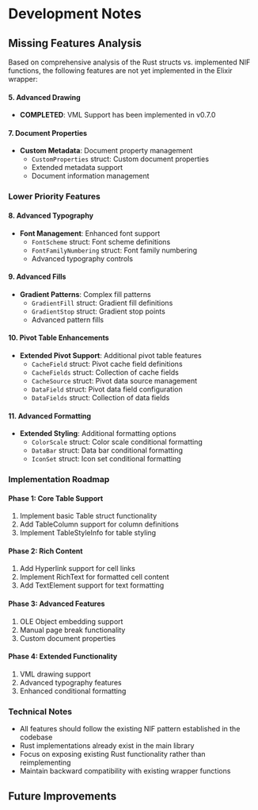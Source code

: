 # Development Notes

## Missing Features Analysis

Based on comprehensive analysis of the Rust structs vs. implemented NIF functions, the following features are not yet implemented in the Elixir wrapper:

#### 5. Advanced Drawing

- **COMPLETED**: VML Support has been implemented in v0.7.0

#### 7. Document Properties

- **Custom Metadata**: Document property management
  - `CustomProperties` struct: Custom document properties
  - Extended metadata support
  - Document information management

### Lower Priority Features

#### 8. Advanced Typography

- **Font Management**: Enhanced font support
  - `FontScheme` struct: Font scheme definitions
  - `FontFamilyNumbering` struct: Font family numbering
  - Advanced typography controls

#### 9. Advanced Fills

- **Gradient Patterns**: Complex fill patterns
  - `GradientFill` struct: Gradient fill definitions
  - `GradientStop` struct: Gradient stop points
  - Advanced pattern fills

#### 10. Pivot Table Enhancements

- **Extended Pivot Support**: Additional pivot table features
  - `CacheField` struct: Pivot cache field definitions
  - `CacheFields` struct: Collection of cache fields
  - `CacheSource` struct: Pivot data source management
  - `DataField` struct: Pivot data field configuration
  - `DataFields` struct: Collection of data fields

#### 11. Advanced Formatting

- **Extended Styling**: Additional formatting options
  - `ColorScale` struct: Color scale conditional formatting
  - `DataBar` struct: Data bar conditional formatting
  - `IconSet` struct: Icon set conditional formatting

### Implementation Roadmap

#### Phase 1: Core Table Support

1. Implement basic Table struct functionality
2. Add TableColumn support for column definitions
3. Implement TableStyleInfo for table styling

#### Phase 2: Rich Content

1. Add Hyperlink support for cell links
2. Implement RichText for formatted cell content
3. Add TextElement support for text formatting

#### Phase 3: Advanced Features

1. OLE Object embedding support
2. Manual page break functionality
3. Custom document properties

#### Phase 4: Extended Functionality

1. VML drawing support
2. Advanced typography features
3. Enhanced conditional formatting

### Technical Notes

- All features should follow the existing NIF pattern established in the codebase
- Rust implementations already exist in the main library
- Focus on exposing existing Rust functionality rather than reimplementing
- Maintain backward compatibility with existing wrapper functions

## Future Improvements
